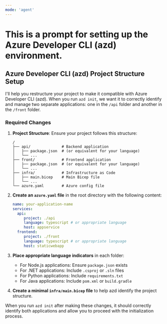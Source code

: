 ```yaml
---
mode: 'agent'
---
```

# This is a prompt for setting up the Azure Developer CLI (azd) environment.
## Azure Developer CLI (azd) Project Structure Setup

I'll help you restructure your project to make it compatible with Azure Developer CLI (azd). When you run `azd init`, we want it to correctly identify and manage two separate applications: one in the `/api` folder and another in the `/front` folder.

### Required Changes

1. **Project Structure**: Ensure your project follows this structure:
    ```
    /
    ├── api/              # Backend application
    │   ├── package.json  # (or equivalent for your language)
    │   └── ...
    ├── front/            # Frontend application
    │   ├── package.json  # (or equivalent for your language) 
    │   └── ...
    ├── infra/            # Infrastructure as Code
    │   ├── main.bicep    # Main Bicep file
    │   └── ...
    └── azure.yaml        # Azure config file
    ```

2. **Create an `azure.yaml` file** in the root directory with the following content:
    ```yaml
    name: your-application-name
    services:
      api:
         project: ./api
         language: typescript # or appropriate language
         host: appservice
      frontend:
         project: ./front
         language: typescript # or appropriate language
         host: staticwebapp
    ```

3. **Place appropriate language indicators** in each folder:
    - For Node.js applications: Ensure `package.json` exists
    - For .NET applications: Include `.csproj` or `.sln` files
    - For Python applications: Include `requirements.txt`
    - For Java applications: Include `pom.xml` or `build.gradle`

4. **Create a minimal `infra/main.bicep` file** to help azd identify the project structure.

When you run `azd init` after making these changes, it should correctly identify both applications and allow you to proceed with the initialization process.